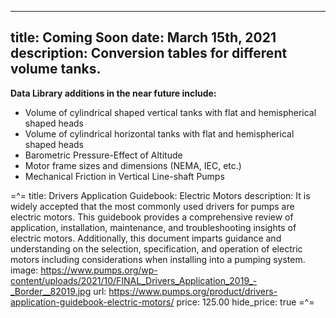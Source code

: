 -----
title: Coming Soon
date:  March 15th, 2021
description: Conversion tables for different volume tanks.
-----
**Data Library additions in the near future include:**

- Volume of cylindrical shaped vertical tanks with flat and hemispherical shaped heads
- Volume of cylindrical horizontal tanks with flat and hemispherical shaped heads
- Barometric Pressure-Effect of Altitude
- Motor frame sizes and dimensions (NEMA, IEC, etc.)
- Mechanical Friction in Vertical Line-shaft Pumps



=^=
title: Drivers Application Guidebook: Electric Motors
description: It is widely accepted that the most commonly used drivers for pumps are electric motors. This guidebook provides a comprehensive review of application, installation, maintenance, and troubleshooting insights of electric motors. Additionally, this document imparts guidance and understanding on the selection, specification, and operation of electric motors including considerations when installing into a pumping system.
image: https://www.pumps.org/wp-content/uploads/2021/10/FINAL_Drivers_Application_2019_-_Border__82019.jpg
url: https://www.pumps.org/product/drivers-application-guidebook-electric-motors/
price: 125.00
hide_price: true
=^=




